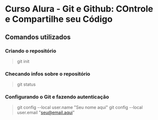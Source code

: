 # Curso Alura - Git e Github: COntrole e Compartilhe seu Código

## Comandos utilizados 


### Criando o repositório
>git init

### Checando infos sobre o repositório
>git status

### Configurando o Git e fazendo autenticação
>git config --local user.name "Seu nome aqui"
>git config --local user.email "seu@email.aqui"
